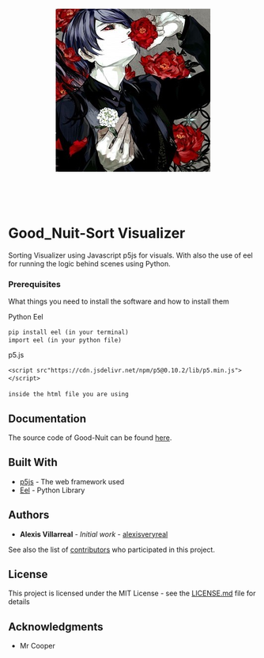 <br><br>

<p align="center">
<a href="https://github.com/alexisveryreal"><img width="fit" src="./web/images/night.jpg" alt="night logo"></a>
<br>

</p>
<br>
<br><br>

# Good_Nuit-Sort Visualizer
Sorting Visualizer using Javascript p5js for visuals.
With also the use of eel for running the logic behind scenes using Python.


### Prerequisites

What things you need to install the software and how to install them

Python Eel

```
pip install eel (in your terminal)
import eel (in your python file)
```

p5.js

```
<script src"https://cdn.jsdelivr.net/npm/p5@0.10.2/lib/p5.min.js"></script>

inside the html file you are using
```

## Documentation

The source code of Good-Nuit can be found [here](./src/).

## Built With

* [p5js](https://p5js.org/) - The web framework used
* [Eel](https://github.com/samuelhwilliams/Eel) - Python Library


## Authors

* **Alexis Villarreal** - *Initial work* - [alexisveryreal](https://github.com/alexisveryreal)

See also the list of [contributors](https://github.com/alexisveryreal/Good_Nuit-Sorting-Visualizer-/graphs/contributors) who participated in this project.

## License

This project is licensed under the MIT License - see the [LICENSE.md](LICENSE.md) file for details

## Acknowledgments

* Mr Cooper